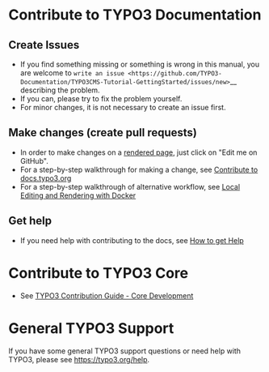 # Contribute to TYPO3 Documentation

## Create Issues

* If you find something missing or something is wrong in this manual, you are welcome to
  `write an issue <https://github.com/TYPO3-Documentation/TYPO3CMS-Tutorial-GettingStarted/issues/new>`__
  describing the problem. 
* If you can, please try to fix the problem yourself. 
* For minor changes, it is not necessary to create an issue first. 

## Make changes (create pull requests)

* In order to make changes on a [rendered page](https://docs.typo3.org/typo3cms/GettingStartedTutorial/), just click on "Edit me on GitHub".
* For a step-by-step walkthrough for making a change, see [Contribute to docs.typo3.org](https://docs.typo3.org/typo3cms/HowToDocument/WritingDocsOfficial/Index.html)
* For a step-by-step walkthrough of alternative workflow, see [Local Editing and Rendering with Docker](https://docs.typo3.org/typo3cms/HowToDocument/WritingDocsOfficial/LocalEditing.html)

## Get help

* If you need help with contributing to the docs, see [How to get Help](https://docs.typo3.org/typo3cms/HowToDocument/HowToGetHelp.html)

# Contribute to TYPO3 Core

* See [TYPO3 Contribution Guide - Core Development](https://docs.typo3.org/typo3cms/ContributionWorkflowGuide/)

# General TYPO3 Support

If you have some general TYPO3 support questions or need help with TYPO3, please see https://typo3.org/help.
